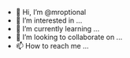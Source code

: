 - 👋 Hi, I’m @mroptional
- 👀 I’m interested in ...
- 🌱 I’m currently learning ...
- 💞️ I’m looking to collaborate on ...
- 📫 How to reach me ...

<!---
mroptional/mroptional is a ✨ special ✨ repository because its `README.md` (this file) appears on your GitHub profile.
You can click the Preview link to take a look at your changes.
--->
